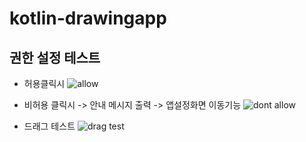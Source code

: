 # kotlin-drawingapp
## 권한 설정 테스트
* 허용클릭시
![allow](https://user-images.githubusercontent.com/58967292/157374059-7a13ba50-74a9-43d1-ad12-4ec1f107b7da.gif)

* 비허용 클릭시 -> 안내 메시지 출력 -> 앱설정화면 이동기능 
![dont allow](https://user-images.githubusercontent.com/58967292/157374064-7872de4a-bff8-483a-b891-cd4f2c78652f.gif)

* 드래그 테스트
![drag test](https://user-images.githubusercontent.com/58967292/157374128-707f157c-e57a-4c68-9cb4-883fda11c962.gif)
